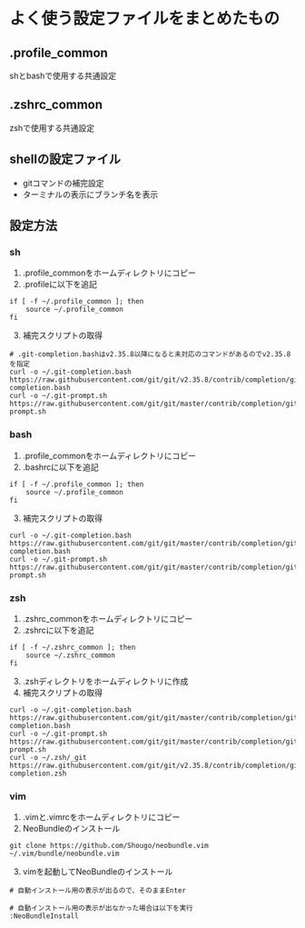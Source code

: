 # よく使う設定ファイルをまとめたもの
## .profile_common
shとbashで使用する共通設定

## .zshrc_common
zshで使用する共通設定

## shellの設定ファイル
- gitコマンドの補完設定
- ターミナルの表示にブランチ名を表示

## 設定方法
### sh
1. .profile_commonをホームディレクトリにコピー
2. .profileに以下を追記
```.profile
if [ -f ~/.profile_common ]; then
    source ~/.profile_common
fi
```
3. 補完スクリプトの取得
```
# .git-completion.bashはv2.35.8以降になると未対応のコマンドがあるのでv2.35.8を指定
curl -o ~/.git-completion.bash https://raw.githubusercontent.com/git/git/v2.35.8/contrib/completion/git-completion.bash
curl -o ~/.git-prompt.sh https://raw.githubusercontent.com/git/git/master/contrib/completion/git-prompt.sh
```

### bash
1. .profile_commonをホームディレクトリにコピー
2. .bashrcに以下を追記
```.bashrc
if [ -f ~/.profile_common ]; then
    source ~/.profile_common
fi
```
3. 補完スクリプトの取得
```
curl -o ~/.git-completion.bash https://raw.githubusercontent.com/git/git/master/contrib/completion/git-completion.bash
curl -o ~/.git-prompt.sh https://raw.githubusercontent.com/git/git/master/contrib/completion/git-prompt.sh
```

### zsh
1. .zshrc_commonをホームディレクトリにコピー
2. .zshrcに以下を追記
```.zshrc
if [ -f ~/.zshrc_common ]; then
    source ~/.zshrc_common
fi
```
3. .zshディレクトリをホームディレクトリに作成
4. 補完スクリプトの取得
```
curl -o ~/.git-completion.bash https://raw.githubusercontent.com/git/git/master/contrib/completion/git-completion.bash
curl -o ~/.git-prompt.sh https://raw.githubusercontent.com/git/git/master/contrib/completion/git-prompt.sh
curl -o ~/.zsh/_git https://raw.githubusercontent.com/git/git/v2.35.8/contrib/completion/git-completion.zsh
```

### vim
1. .vimと.vimrcをホームディレクトリにコピー
2. NeoBundleのインストール
```
git clone https://github.com/Shougo/neobundle.vim ~/.vim/bundle/neobundle.vim
```
3. vimを起動してNeoBundleのインストール
```
# 自動インストール用の表示が出るので、そのままEnter

# 自動インストール用の表示が出なかった場合は以下を実行
:NeoBundleInstall
```





